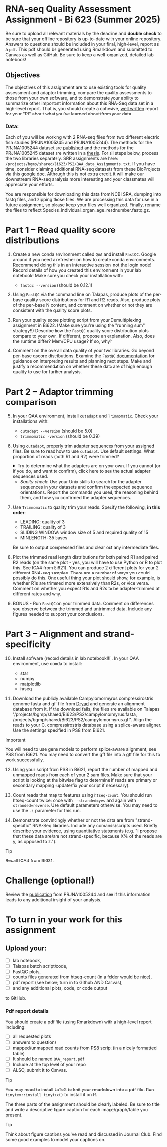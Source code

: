 # RNA-seq Quality Assessment Assignment - Bi 623 (Summer 2025)

Be sure to upload all relevant materials by the deadline and **double check** to be sure that your offline repository is up-to-date with your online repository. Answers to questions should be included in your final, high-level, report as a `pdf`. This pdf should be generated using Rmarkdown and submitted to Canvas as well as GitHub. Be sure to keep a well-organized, detailed lab notebook!

## Objectives
The objectives of this assignment are to use existing tools for quality assessment and adaptor trimming, compare the quality assessments to those from your own software, and to demonstrate your ability to summarize other important information about this RNA-Seq data set in a high-level report. That is, you should create a cohesive, [well written](FIXLINK) report for your "PI" about what you've learned about/from your data.

### Data: 
Each of you will be working with 2 RNA-seq files from two different electric fish studies (PRJNA1005245 and PRJNA1005244). The methods for the PRJNA1005244 dataset are [published](https://doi.org/10.1093/molbev/msae021) and the methods for the PRJNA1005245 dataset are written in a [thesis](https://publishup.uni-potsdam.de/files/63017/cheng_diss.pdf). For all steps below, process the two libraries separately. SRR assignments are here: ```/projects/bgmp/shared/Bi623/PS2/QAA_data_Assignments.txt```. If you have time, consider claiming additional RNA-seq datasets from these BioProjects via this [google doc](https://docs.google.com/document/d/1vEmVEzUaTjbDF4JyNsWH-wFpi8dm4wkcvWgSoYZzoCY/edit?usp=sharing). Although this is not extra credit, it will make our downstream RNA-seq analysis more interesting and your classmates will appreciate your efforts.

You are responsible for downloading this data from NCBI SRA, dumping into fastq files, and zipping those files. We are processing this data for use in a future assignment, so please keep your files well organized. Finally, rename the files to reflect Species_individual_organ_age_readnumber.fastq.gz.

# Part 1 – Read quality score distributions

1. Create a new conda environment called `QAA` and install `FastQC`. Google around if you need a refresher on how to create conda environments. Recommend doing this in an interactive session, not the login node! Record details of how you created this environment in your lab notebook! Make sure you check your installation with:
   - `fastqc --version` (should be 0.12.1)  

2. Using `FastQC` via the command line on Talapas, produce plots of the per-base quality score distributions for R1 and R2 reads. Also, produce plots of the per-base N content, and comment on whether or not they are consistent with the quality score plots.

3. Run your quality score plotting script from your Demultiplexing assignment in Bi622. (Make sure you're using the "running sum" strategy!!) Describe how the `FastQC` quality score distribution plots compare to your own. If different, propose an explanation. Also, does the runtime differ? Mem/CPU usage? If so, why?

4. Comment on the overall data quality of your two libraries. Go beyond per-base qscore distributions. Examine the `FastQC` [documentation](https://www.bioinformatics.babraham.ac.uk/projects/fastqc/Help/3%20Analysis%20Modules/) for guidance on interpreting results and planning next steps. Make and justify a recommendation on whether these data are of high enough quality to use for further analysis. 

# Part 2 – Adaptor trimming comparison

5.  In your QAA environment, install `cutadapt` and `Trimmomatic`. Check your installations with:
    - `cutadapt --version` (should be 5.0)
    - `trimmomatic -version` (should be 0.39)

6. Using `cutadapt`, properly trim adapter sequences from your assigned files. Be sure to read how to use `cutadapt`. Use default settings. What proportion of reads (both R1 and R2) were trimmed?

    <details>
    <summary>Try to determine what the adapters are on your own. If you cannot (or if you do, and want to confirm), click here to see the actual adapter sequences used.</summary>
  
    R1: `AGATCGGAAGAGCACACGTCTGAACTCCAGTCA`
    
    R2: `AGATCGGAAGAGCGTCGTGTAGGGAAAGAGTGT`
    </details>

    - *Sanity check*: Use your Unix skills to search for the adapter sequences in your datasets and confirm the expected sequence orientations. Report the commands you used, the reasoning behind them, and how you confirmed the adapter sequences.

7. Use `Trimmomatic` to quality trim your reads. Specify the following, **in this order**:
    - LEADING: quality of 3
    - TRAILING: quality of 3
    - SLIDING WINDOW: window size of 5 and required quality of 15
    - MINLENGTH: 35 bases

    Be sure to output compressed files and clear out any intermediate files.

8. Plot the trimmed read length distributions for both paired R1 and paired R2 reads (on the same plot - yes, you will have to use Python or R to plot this. See ICA4 from Bi621). You can produce 2 different plots for your 2 different RNA-seq samples. There are a number of ways you could possibly do this. One useful thing your plot should show, for example, is whether R1s are trimmed more extensively than R2s, or vice versa. Comment on whether you expect R1s and R2s to be adapter-trimmed at different rates and why.

9. BONUS - Run `FastQC` on your trimmed data. Comment on differences you observe between the trimmed and untrimmed data. Include any figures needed to support your conclusions.

# Part 3 – Alignment and strand-specificity
10. Install sofware (record details in lab notebook!!!). In your QAA environment, use conda to install:
    - star
    - numpy
    - matplotlib
    - htseq

11. Download the publicly available Campylomormyrus compressirostris genome fasta and gff file from [Dryad](https://datadryad.org/dataset/doi:10.5061/dryad.c59zw3rcj) and generate an alignment database from it. If the download fails, the files are available on Talapas '/projects/bgmp/shared/Bi623/PS2/campylomormyrus.fasta, /projects/bgmp/shared/Bi623/PS2/campylomormyrus.gff'. Align the reads to your C. compressirostris database using a splice-aware aligner. Use the settings specified in PS8 from Bi621. 

  > [!IMPORTANT]
  > You will need to use gene models to perform splice-aware alignment, see PS8 from Bi621. You may need to convert the gff file into a gtf file for this to work successfully.
    
12. Using your script from PS8 in Bi621, report the number of mapped and unmapped reads from each of your 2 sam files. Make sure that your script is looking at the bitwise flag to determine if reads are primary or secondary mapping (update/fix your script if necessary).

13. Count reads that map to features using `htseq-count`. You should run htseq-count twice: once with `--stranded=yes` and again with `--stranded=reverse`. Use default parameters otherwise. You may need to use the `-i` parameter for this run.

14. Demonstrate convincingly whether or not the data are from "strand-specific" RNA-Seq libraries. Include any comands/scripts used. Briefly describe your evidence, using quantitative statements (e.g. "I propose that these data are/are not strand-specific, because X% of the reads are y, as opposed to z.").

  > [!TIP]
  > Recall ICA4 from Bi621.

# Challenge (optional!)

Review the [publication](https://doi.org/10.1093/molbev/msae021) from PRJNA1005244 and see if this information leads to any additional insight of your analysis.

# To turn in your work for this assignment

## Upload your:
- [ ] lab notebook,
- [ ] Talapas batch script/code, 
- [ ] FastQC plots, 
- [ ] counts files generated from htseq-count (in a folder would be nice),
- [ ] pdf report (see below; turn in to Github AND Canvas), 
- [ ] and any additional plots, code, or code output

to GitHub.
    
### Pdf report details
You should create a pdf file (using Rmarkdown) with a high-level report including:
- [ ] all requested plots
- [ ] answers to questions
- [ ] mapped/unmapped read counts from PS8 script (in a nicely formatted table)
- [ ] It should be named `QAA_report.pdf`
- [ ] Include at the top level of your repo
- [ ] ALSO, submit it to Canvas.

> [!TIP]
> You may need to install LaTeX to knit your rmarkdown into a pdf file. Run `tinytex::install_tinytex()` to install it on R.
   
The three parts of the assignment should be clearly labeled. Be sure to title and write a descriptive figure caption for each image/graph/table you present. 
> [!TIP]
> Think about figure captions you've read and discussed in Journal Club. Find some good examples to model your captions on.


